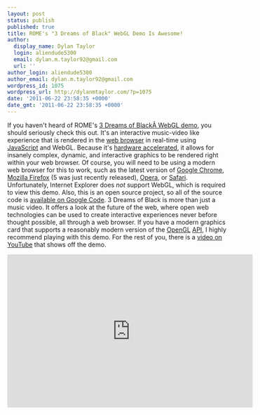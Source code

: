 ```yaml
---
layout: post
status: publish
published: true
title: ROME's "3 Dreams of Black" WebGL Demo Is Awesome!
author:
  display_name: Dylan Taylor
  login: aliendude5300
  email: dylan.m.taylor92@gmail.com
  url: ''
author_login: aliendude5300
author_email: dylan.m.taylor92@gmail.com
wordpress_id: 1075
wordpress_url: http://dylanmtaylor.com/?p=1075
date: '2011-06-22 23:58:35 +0000'
date_gmt: '2011-06-22 23:58:35 +0000'
---
```

<p>If you haven't heard of ROME's <a title="3 Dreams of Black Demo" href="http://www.ro.me/">3 Dreams of BlackÂ WebGL demo</a>, you should seriously check this out. It's an interactive music-video like experience that is rendered in the <a class="zem_slink" title="Web browser" href="http://en.wikipedia.org/wiki/Web_browser" rel="wikipedia">web browser</a> in real-time using <a class="zem_slink" title="JavaScript" href="http://en.wikipedia.org/wiki/JavaScript" rel="wikipedia">JavaScript</a> and WebGL. Because it's <a class="zem_slink" title="Hardware acceleration" href="http://en.wikipedia.org/wiki/Hardware_acceleration" rel="wikipedia">hardware accelerated</a>, it allows for insanely complex, dynamic, and interactive graphics to be rendered right within your web browser. Of course, you will need to be using a modern web browser for this to work, such as the latest version of <a class="zem_slink" title="Google Chrome" href="http://www.google.com/chrome" rel="homepage">Google Chrome</a>, <a class="zem_slink" title="Firefox" href="http://www.mozilla.com/firefox/" rel="homepage">Mozilla Firefox</a> (5 was just recently released), <a class="zem_slink" title="Opera Software" href="http://www.opera.com" rel="homepage">Opera</a>, or <a class="zem_slink" title="Safari" href="http://www.apple.com/safari/" rel="homepage">Safari</a>. Unfortunately, Internet Explorer does <em>not</em> support WebGL, which is required to view this demo. Also, this is an open source project, so all of the source code is <a href="http://code.google.com/p/3-dreams-of-black/">available on Google Code</a>. 3 Dreams of Black is more than just a music video. It offers a look at the future of the web, where open web technologies can be used to create interactive experiences never before thought possible, all through a web browser. If you have a modern graphics card that supports a reasonably modern version of the <a class="zem_slink" title="OpenGL" href="http://www.opengl.org/" rel="homepage">OpenGL</a> <a class="zem_slink" title="Application programming interface" href="http://en.wikipedia.org/wiki/Application_programming_interface" rel="wikipedia">API</a>, I highly recommend playing with this demo. For the rest of you, there is a <a href="http://www.youtube.com/watch?v=ReH7zzj5GPc">video on YouTube</a> that shows off the demo.</p>
<p><iframe src="http://www.youtube.com/embed/ReH7zzj5GPc?hd=1" frameborder="0" width="560" height="349"></iframe></p>
